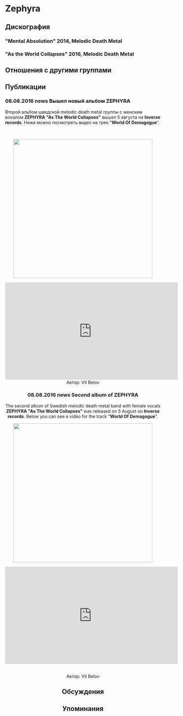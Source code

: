 # Zephyra



## Дискография

### "Mental Absolution" 2014, Melodic Death Metal



### "As the World Collapses" 2016, Melodic Death Metal




## Отношения с другими группами


## Публикации

### 08.08.2016 news Вышел новый альбом ZEPHYRA

<p>Второй альбом шведской melodic death metal группы с женским вокалом<strong> ZEPHYRA "As The World Collapses"</strong> вышел 5 августа на <strong>Inverse records</strong>. Ниже можно посмотреть видео на трек "<strong>World Of Demagogue</strong>".</p><p>&nbsp;<center><img width="450" height="450" src="/images/news_rus/2016.08/29773.jpg" border="0"></p><p><center><iframe width="560" height="315" src="https://www.youtube.com/embed/-zULPUZitOY" frameborder="0" allowfullscreen></iframe>
Автор: Vit Belov

### 08.08.2016 news Second album of ZEPHYRA

<p>The second album of Swedish melodic death metal band with female vocals<strong> ZEPHYRA "As The World Collapses" </strong>was released on 5 August on <strong>Inverse records</strong>. Below you can see a video for the track "<strong>World Of Demagogue</strong>".</p><p><center><img width="450" height="450" src="/images/news/2016.08/29774.jpg" border="0"></p><p><center><iframe width="560" height="315" src="https://www.youtube.com/embed/-zULPUZitOY" frameborder="0" allowfullscreen></iframe>&nbsp;</p>
Автор: Vit Belov


## Обсуждения


## Упоминания

